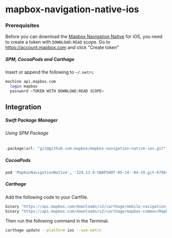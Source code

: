 # mapbox-navigation-native-ios

### Prerequisites

Before you can download the [Mapbox Navigation Native](https://github.com/mapbox/mapbox-navigation-native) for iOS, you need to create a token with `DOWNLOAD:READ` scope.
Go to https://account.mapbox.com and click "Create token"

##### SPM, CocoaPods and Carthage
Insert or append the following to `~/.netrc`

```bash
machine api.mapbox.com
  login mapbox
  password <TOKEN WITH DOWNLOAD:READ SCOPE>
```

## Integration

##### Swift Package Manager

###### Using SPM Package

```swift
.package(url: "git@github.com:mapbox/mapbox-navigation-native-ios.git", from: "324.13.0-SNAPSHOT-05-14--04-29.git-679649e-SNAPSHOT.0514T1212Z.acff792"),
```

##### CocoaPods

```ruby
pod 'MapboxNavigationNative', '324.13.0-SNAPSHOT-05-14--04-29.git-679649e-SNAPSHOT.0514T1212Z.acff792'
```

##### Carthage

Add the following code to your Cartfile.

```bash
binary "https://api.mapbox.com/downloads/v2/carthage/mobile-navigation-native/MapboxNavigationNative.json" == 324.13.0-SNAPSHOT-05-14--04-29.git-679649e-SNAPSHOT.0514T1212Z.acff792
binary "https://api.mapbox.com/downloads/v2/carthage/mapbox-common/MapboxCommon-ios.json" == 24.13.0-SNAPSHOT-05-14--04-29.git-679649e
```

Then run the following command in the Terminal.
```bash
carthage update --platform ios --use-netrc
```

